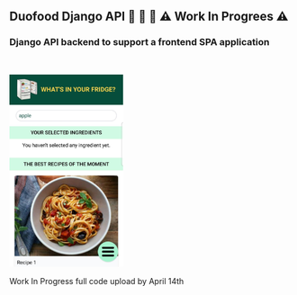 ## Duofood Django API 🍕 🍗 🍝           ⚠️ Work In Progrees ⚠️

### Django API backend to support a frontend SPA application

&nbsp;

<img src="https://raw.githubusercontent.com/roldel/duofood-django-API/main/frontend.jpeg" width="40%">

Work In Progress full code upload by April 14th




